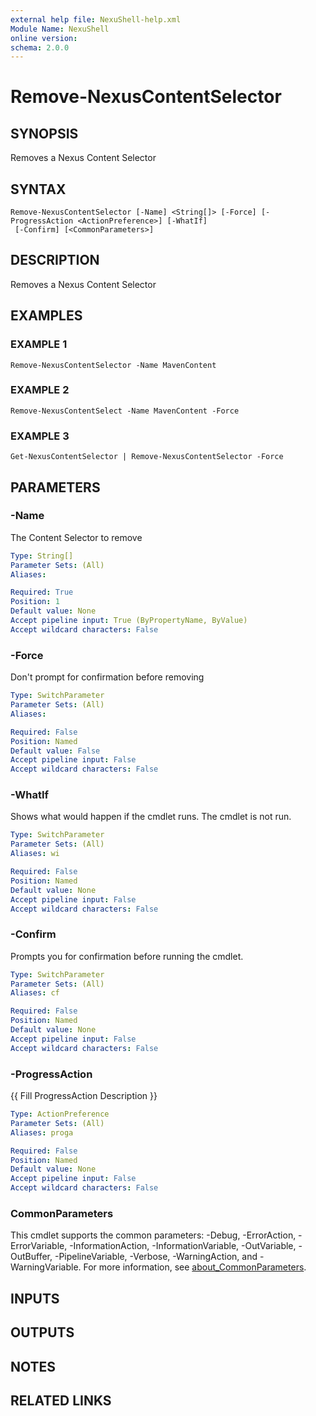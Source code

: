 ```yaml
---
external help file: NexuShell-help.xml
Module Name: NexuShell
online version:
schema: 2.0.0
---
```


# Remove-NexusContentSelector

## SYNOPSIS
Removes a Nexus Content Selector

## SYNTAX

```
Remove-NexusContentSelector [-Name] <String[]> [-Force] [-ProgressAction <ActionPreference>] [-WhatIf]
 [-Confirm] [<CommonParameters>]
```

## DESCRIPTION
Removes a Nexus Content Selector

## EXAMPLES

### EXAMPLE 1
```
Remove-NexusContentSelector -Name MavenContent
```

### EXAMPLE 2
```
Remove-NexusContentSelect -Name MavenContent -Force
```

### EXAMPLE 3
```
Get-NexusContentSelector | Remove-NexusContentSelector -Force
```

## PARAMETERS

### -Name
The Content Selector to remove

```yaml
Type: String[]
Parameter Sets: (All)
Aliases:

Required: True
Position: 1
Default value: None
Accept pipeline input: True (ByPropertyName, ByValue)
Accept wildcard characters: False
```

### -Force
Don't prompt for confirmation before removing

```yaml
Type: SwitchParameter
Parameter Sets: (All)
Aliases:

Required: False
Position: Named
Default value: False
Accept pipeline input: False
Accept wildcard characters: False
```

### -WhatIf
Shows what would happen if the cmdlet runs.
The cmdlet is not run.

```yaml
Type: SwitchParameter
Parameter Sets: (All)
Aliases: wi

Required: False
Position: Named
Default value: None
Accept pipeline input: False
Accept wildcard characters: False
```

### -Confirm
Prompts you for confirmation before running the cmdlet.

```yaml
Type: SwitchParameter
Parameter Sets: (All)
Aliases: cf

Required: False
Position: Named
Default value: None
Accept pipeline input: False
Accept wildcard characters: False
```

### -ProgressAction
{{ Fill ProgressAction Description }}

```yaml
Type: ActionPreference
Parameter Sets: (All)
Aliases: proga

Required: False
Position: Named
Default value: None
Accept pipeline input: False
Accept wildcard characters: False
```

### CommonParameters
This cmdlet supports the common parameters: -Debug, -ErrorAction, -ErrorVariable, -InformationAction, -InformationVariable, -OutVariable, -OutBuffer, -PipelineVariable, -Verbose, -WarningAction, and -WarningVariable. For more information, see [about_CommonParameters](http://go.microsoft.com/fwlink/?LinkID=113216).

## INPUTS

## OUTPUTS

## NOTES

## RELATED LINKS
